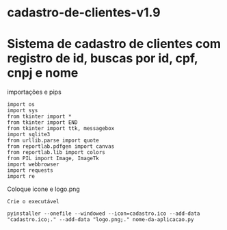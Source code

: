 # cadastro-de-clientes-v1.9
# Sistema de cadastro de clientes com registro de id, buscas por id, cpf, cnpj e nome

importações e pips

    import os
    import sys
    from tkinter import *
    from tkinter import END
    from tkinter import ttk, messagebox
    import sqlite3
    from urllib.parse import quote
    from reportlab.pdfgen import canvas
    from reportlab.lib import colors 
    from PIL import Image, ImageTk
    import webbrowser
    import requests
    import re

    
Coloque icone e logo.png  

    Crie o executável

    pyinstaller --onefile --windowed --icon=cadastro.ico --add-data "cadastro.ico;." --add-data "logo.png;." nome-da-aplicacao.py


